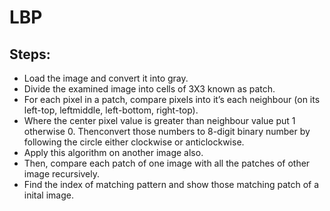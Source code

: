 # LBP

## Steps:

* Load the image and convert it into gray.
* Divide the examined image into cells of 3X3 known as patch.
* For each pixel in a patch, compare pixels into it’s each neighbour (on its left-top, leftmiddle, left-bottom, right-top).
* Where the center pixel value is greater than neighbour value put 1 otherwise 0. Thenconvert those numbers to 8-digit binary number by following the circle either clockwise or anticlockwise.
* Apply this algorithm on another image also.
* Then, compare each patch of one image with all the patches of other image recursively.
* Find the index of matching pattern and show those matching patch of a inital image.
